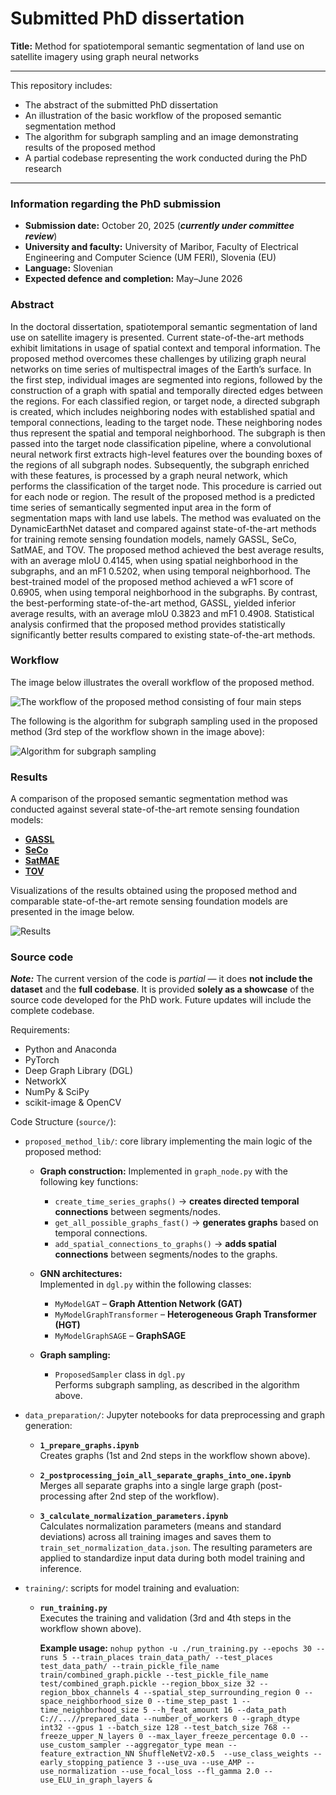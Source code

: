 # Submitted PhD dissertation
**Title:** Method for spatiotemporal semantic segmentation of land use on satellite imagery using graph neural networks

---

This repository includes:
- The abstract of the submitted PhD dissertation
- An illustration of the basic workflow of the proposed semantic segmentation method
- The algorithm for subgraph sampling and an image demonstrating results of the proposed method
- A partial codebase representing the work conducted during the PhD research

---

### Information regarding the PhD submission

- **Submission date:** October 20, 2025 (***currently under committee review***)  
- **University and faculty:** University of Maribor, Faculty of Electrical Engineering and Computer Science (UM FERI), Slovenia (EU)
- **Language:** Slovenian  
- **Expected defence and completion:** May–June 2026  

### Abstract

In the doctoral dissertation, spatiotemporal semantic segmentation of land use on satellite imagery is presented. Current state-of-the-art methods exhibit limitations in usage of spatial context and temporal information. The proposed method overcomes these challenges by utilizing graph neural networks on time series of multispectral images of the Earth’s surface. In the first step, individual images are segmented into regions, followed by the construction of a graph with spatial and temporally directed edges between the regions. For each classified region, or target node, a directed subgraph is created, which includes neighboring nodes with established spatial and temporal connections, leading to the target node. These neighboring nodes thus represent the spatial and temporal neighborhood. The subgraph is then passed into the target node classification pipeline, where a convolutional neural network first extracts high-level features over the bounding boxes of the regions of all subgraph nodes. Subsequently, the subgraph enriched with these features, is processed by a graph neural network, which performs the classification of the target node. This procedure is carried out for each node or region. The result of the proposed method is a predicted time series of semantically segmented input area in the form of segmentation maps with land use labels. The method was evaluated on the DynamicEarthNet dataset and compared against state-of-the-art methods for training remote sensing foundation models, namely GASSL, SeCo, SatMAE, and TOV. The proposed method achieved the best average results, with an average mIoU 0.4145, when using spatial neighborhood in the subgraphs, and an mF1 0.5202, when using temporal neighborhood. The best-trained model of the proposed method achieved a wF1 score of 0.6905, when using temporal neighborhood in the subgraphs. By contrast, the best-performing state-of-the-art method, GASSL, yielded inferior average results, with an average mIoU 0.3823 and mF1 0.4908. Statistical analysis confirmed that the proposed method provides statistically significantly better results compared to existing state-of-the-art methods.

### Workflow

The image below illustrates the overall workflow of the proposed method.

![The workflow of the proposed method consisting of four main steps](images/general_workflow_proposed_method.png?raw=true "The workflow of the proposed method consisting of four main steps")

The following is the algorithm for subgraph sampling used in the proposed method (3rd step of the workflow shown in the image above):

![Algorithm for subgraph sampling](images/subgraph_sampling_algorithm.png?raw=true "Algorithm for subgraph sampling")

### Results

A comparison of the proposed semantic segmentation method was conducted against several state-of-the-art remote sensing foundation models:
- [**GASSL**](https://github.com/sustainlab-group/geography-aware-ssl)
- [**SeCo**](https://github.com/ServiceNow/seasonal-contrast)
- [**SatMAE**](https://github.com/sustainlab-group/SatMAE)
- [**TOV**](https://github.com/GeoX-Lab/G-RSIM/tree/main/TOV_v1)

Visualizations of the results obtained using the proposed method and comparable state-of-the-art remote sensing foundation models are presented in the image below.

![Results](images/vizualization_results_proposed_method_vs_state_of_the_art.png?raw=true "Results")

### Source code

***Note:*** The current version of the code is *partial* — it does **not include the dataset** and the **full codebase**. It is provided **solely as a showcase** of the source code developed for the PhD work. Future updates will include the complete codebase.

Requirements:
- Python and Anaconda  
- PyTorch  
- Deep Graph Library (DGL)
- NetworkX
- NumPy & SciPy
- scikit-image & OpenCV

Code Structure (`source/`):
- `proposed_method_lib/`: core library implementing the main logic of the proposed method:
    - **Graph construction:**
      Implemented in `graph_node.py` with the following key functions:
      - `create_time_series_graphs()` → **creates directed temporal connections** between segments/nodes.  
      - `get_all_possible_graphs_fast()` → **generates graphs** based on temporal connections.  
      - `add_spatial_connections_to_graphs()` → **adds spatial connections** between segments/nodes to the graphs.  

    - **GNN architectures:**  
      Implemented in `dgl.py` within the following classes:
      - `MyModelGAT` – **Graph Attention Network (GAT)**  
      - `MyModelGraphTransformer` – **Heterogeneous Graph Transformer (HGT)**  
      - `MyModelGraphSAGE` – **GraphSAGE**

    - **Graph sampling:**  
      - `ProposedSampler` class in `dgl.py`  
        Performs subgraph sampling, as described in the algorithm above.

- `data_preparation/`: Jupyter notebooks for data preprocessing and graph generation:
    - **`1_prepare_graphs.ipynb`**  
      Creates graphs (1st and 2nd steps in the workflow shown above).  

    - **`2_postprocessing_join_all_separate_graphs_into_one.ipynb`**  
      Merges all separate graphs into a single large graph (post-processing after 2nd step of the workflow). 

     - **`3_calculate_normalization_parameters.ipynb`**  
       Calculates normalization parameters (means and standard deviations) across all training images and saves them to `train_set_normalization_data.json`. The resulting parameters are applied to standardize input data during both model training and inference.

- `training/`: scripts for model training and evaluation:
  - **`run_training.py`**  
    Executes the training and validation (3rd and 4th steps in the workflow shown above).  

    **Example usage:**
    `nohup python -u ./run_training.py --epochs 30 --runs 5 --train_places train_data_path/ --test_places test_data_path/ --train_pickle_file_name train/combined_graph.pickle --test_pickle_file_name test/combined_graph.pickle --region_bbox_size 32 --region_bbox_channels 4 --spatial_step_surrounding_region 0 --space_neighborhood_size 0 --time_step_past 1 --time_neighborhood_size 5 --h_feat_amount 16 --data_path C://...//prepared_data --number_of_workers 0 --graph_dtype int32 --gpus 1 --batch_size 128 --test_batch_size 768 --freeze_upper_N_layers 0 --max_layer_freeze_percentage 0.0 --use_custom_sampler --aggregator_type mean --feature_extraction_NN ShuffleNetV2-x0.5  --use_class_weights --early_stopping_patience 3 --use_uva --use_AMP --use_normalization --use_focal_loss --fl_gamma 2.0 --use_ELU_in_graph_layers &`